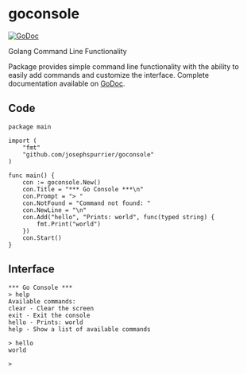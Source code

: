 goconsole
==========
[![GoDoc](https://godoc.org/github.com/josephspurrier/goconsole?status.svg)](https://godoc.org/github.com/josephspurrier/goconsole)

Golang Command Line Functionality

Package provides simple command line functionality with the ability to easily add commands and customize the interface. Complete documentation available on [GoDoc](https://godoc.org/github.com/josephspurrier/goconsole).

## Code

```
package main

import (
	"fmt"
	"github.com/josephspurrier/goconsole"
)

func main() {
	con := goconsole.New()
	con.Title = "*** Go Console ***\n"
	con.Prompt = "> "
	con.NotFound = "Command not found: "
	con.NewLine = "\n"
	con.Add("hello", "Prints: world", func(typed string) {
		fmt.Print("world")
	})
	con.Start()
}
```

## Interface
```
*** Go Console ***
> help
Available commands:
clear - Clear the screen
exit - Exit the console
hello - Prints: world
help - Show a list of available commands

> hello
world

>
```